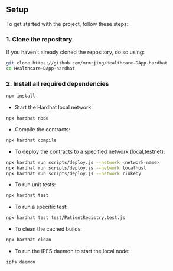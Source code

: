 ## Setup

To get started with the project, follow these steps:

### 1. Clone the repository
If you haven’t already cloned the repository, do so using:
```bash
git clone https://github.com/mrmrjing/Healthcare-DApp-hardhat
cd Healthcare-DApp-hardhat
```

### 2. Install all required dependencies
```bash
npm install 
```

- Start the Hardhat local network: 
```bash
npx hardhat node
```

- Compile the contracts: 
```bash
npx hardhat compile
```

- To deploy the contracts to a specified network (local,testnet): 
```bash
npx hardhat run scripts/deploy.js --network <network-name>
npx hardhat run scripts/deploy.js --network localhost
npx hardhat run scripts/deploy.js --network rinkeby
```

- To run unit tests: 
```bash
npx hardhat test
```

- To run a specific test: 
```bash
npx hardhat test test/PatientRegistry.test.js
```

- To clean the cached builds: 
```bash
npx hardhat clean
```

- To run the IPFS daemon to start the local node: 
```bash
ipfs daemon
```